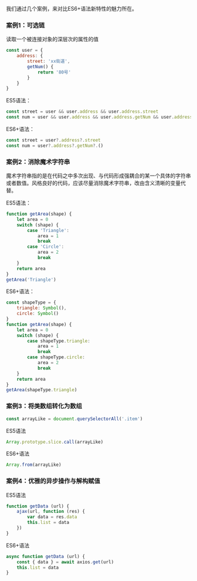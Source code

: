 我们通过几个案例，来对比ES6+语法新特性的魅力所在。

### 案例1：可选链

读取一个被连接对象的深层次的属性的值

```js
const user = {
    address: {
        street: 'xx街道',
        getNum() {
            return '80号'
        }
    }
}
```

ES5语法：

```js
const street = user && user.address && user.address.street
const num = user && user.address && user.address.getNum && user.address.getNum()
```

ES6+语法：

```js
const street = user?.address?.street
const num = user?.address?.getNum?.()
```

### 案例2：消除魔术字符串

魔术字符串指的是在代码之中多次出现、与代码形成强耦合的某一个具体的字符串或者数值。风格良好的代码，应该尽量消除魔术字符串，改由含义清晰的变量代替。

ES5语法：

```js
function getArea(shape) {
    let area = 0
    switch (shape) {
        case 'Triangle':
            area = 1
            break
        case 'Circle':
            area = 2
            break
    }
    return area
}
getArea('Triangle')
```

ES6+语法：

```js
const shapeType = {
    triangle: Symbol(),
    circle: Symbol()
}
function getArea(shape) {
    let area = 0
    switch (shape) {
        case shapeType.triangle:
            area = 1
            break
        case shapeType.circle:
            area = 2
            break
    }
    return area
}
getArea(shapeType.triangle)
```

### 案例3：将类数组转化为数组

```js
const arrayLike = document.querySelectorAll('.item')
```

ES5语法

```js
Array.prototype.slice.call(arrayLike)
```

ES6+语法

```js
Array.from(arrayLike)
```

### 案例4：优雅的异步操作与解构赋值

ES5语法

```js
function getData (url) {
    ajax(url, function (res) {
        var data = res.data
        this.list = data
    })
}
```

ES6+语法

```js
async function getData (url) {
    const { data } = await axios.get(url)
    this.list = data
}
```